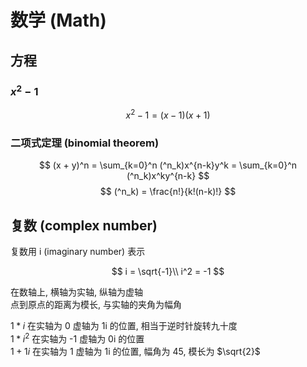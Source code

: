 # 数学 (Math)

## 方程

### $x^2 - 1$

$$
x^2 - 1 = (x - 1)(x + 1)
$$

### 二项式定理 (binomial theorem)

$$
(x + y)^n = \sum_{k=0}^n (^n_k)x^{n-k}y^k = \sum_{k=0}^n (^n_k)x^ky^{n-k}
$$
$$
(^n_k) = \frac{n!}{k!(n-k)!}
$$

## 复数 (complex number)

复数用 i (imaginary number) 表示

$$
i = \sqrt{-1}\\
i^2 = -1
$$

在数轴上, 横轴为实轴, 纵轴为虚轴  
点到原点的距离为模长, 与实轴的夹角为幅角

$1*i$ 在实轴为 0 虚轴为 1i 的位置, 相当于逆时针旋转九十度  
$1*i^2$ 在实轴为 -1 虚轴为 0i 的位置  
$1 + 1i$ 在实轴为 1 虚轴为 1i 的位置, 幅角为 45, 模长为 $\sqrt{2}$
